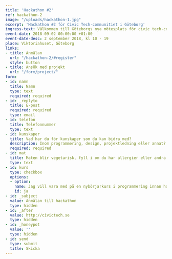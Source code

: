 ```yaml
---
title: 'Hackathon #2'
ref: hackathon-2
image: "/uploads/hackathon-1.jpg"
excerpt: 'Hackathon #2 för Civic Tech-communitiet i Göteborg'
ingress-text: Välkommen till Göteborgs nya mötesplats för civic tech-communitiet!
event-date: 2018-09-02 00:00:00 +01:00
event-date-desc: 2 september 2018, kl 10 - 19
place: Viktoriahuset, Göteborg
links:
- title: Anmälan
  url: "/hackathon-2/#register"
  style: button
- title: Ansök med projekt
  url: "/form/project/"
form:
- id: namn
  title: Namn
  type: text
  required: required
- id: _replyto
  title: E-post
  required: required
  type: email
- id: telefon
  title: Telefonnummer
  type: text
- id: kunskaper
  title: Vad har du för kunskaper som du kan bidra med?
  description: Inom programmering, design, projektledning eller annat?
  required: required
- id: mat
  title: Maten blir vegetarisk, fyll i om du har allergier eller andra behov för maten
  type: text
- id: kurs
  type: checkbox
  options:
  - option:
    name: Jag vill vara med på en nybörjarkurs i programmering innan hackathonet
    id: ja
- id: _subject
  value: Anmälan till hackathon
  type: hidden
- id: _after
  value: http://civictech.se
  type: hidden
- id: _honeypot
  value: ''
  type: hidden
- id: send
  type: submit
  title: Skicka
---
```

